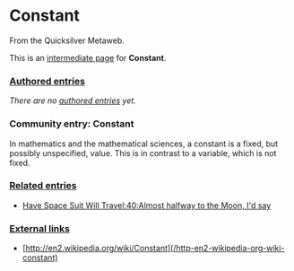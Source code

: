 
# Constant

From the Quicksilver Metaweb.

This is an [intermediate page](/metaweb-intermediate-page) for 
**Constant**.


### [Authored entries](/metaweb-authored-entry)


*There are no [authored entries](/metaweb-authored-entry) yet.*

### Community entry: Constant


In mathematics and the mathematical sciences, a constant is a fixed, but possibly unspecified, value. This is in contrast to a variable, which is not fixed.

### [Related entries](/metaweb-related-entry)


* [Have Space Suit Will Travel:40:Almost halfway to the Moon, I'd say](/heinlein-robert-have-space-suit-will-travel-40-almost-halfway-to-the-moon-i-d-say-neal-stephenson)


### [External links](/metaweb-external-links)


* [http://en2.wikipedia.org/wiki/Constant](/http-en2-wikipedia-org-wiki-constant)
